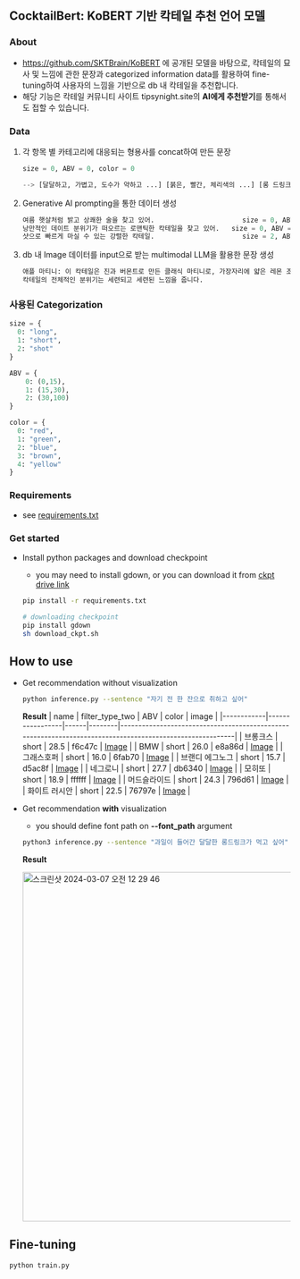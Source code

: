 ## CocktailBert: KoBERT 기반 칵테일 추천 언어 모델

### About

- https://github.com/SKTBrain/KoBERT 에 공개된 모델을 바탕으로, 칵테일의 묘사 및 느낌에 관한 문장과 categorized information data를 활용하여 fine-tuning하여 사용자의 느낌을 기반으로 db 내 칵테일을 추천합니다.
- 해당 기능은 칵테일 커뮤니티 사이트 tipsynight.site의 **AI에게 추천받기**를 통해서도 접할 수 있습니다.

### Data
1. 각 항목 별 카테고리에 대응되는 형용사를 concat하여 만든 문장

    ```python
    size = 0, ABV = 0, color = 0
    
    --> [달달하고, 가볍고, 도수가 약하고 ...] [붉은, 빨간, 체리색의 ...] [롱 드링크, 양 많은 칵테일]
    ```
    
2. Generative AI prompting을 통한 데이터 생성
    
    ```python
    여름 햇살처럼 밝고 상쾌한 술을 찾고 있어.	                  size = 0, ABV = 1, color = 4
    낭만적인 데이트 분위기가 떠오르는 로맨틱한 칵테일을 찾고 있어.   size = 0, ABV = 1, color = 0
    샷으로 빠르게 마실 수 있는 강렬한 칵테일.	                  size = 2, ABV = 2, color = 3
    ```
    
3. db 내 Image 데이터를 input으로 받는 multimodal LLM을 활용한 문장 생성
    
    ```python
    애플 마티니: 이 칵테일은 진과 버몬트로 만든 클래식 마티니로, 가장자리에 얇은 레몬 조각을 얹은 차가운 잔에 담겨 제공됩니다. 
    칵테일의 전체적인 분위기는 세련되고 세련된 느낌을 줍니다.
    ```

### 사용된 Categorization

  ```python
  size = {
    0: "long",
    1: "short",
    2: "shot"
  }

  ABV = {
      0: (0,15),
      1: (15,30),
      2: (30,100)
  }

  color = {
    0: "red",
    1: "green",
    2: "blue",
    3: "brown",
    4: "yellow"
  }
  ```

### Requirements

- see [requirements.txt](https://github.com/AlongwithKiman/cocktailbert/blob/main/requirements.txt)

### Get started

- Install python packages and download checkpoint

  - you may need to install gdown, or you can download it from [ckpt drive link](https://drive.google.com/file/d/1olPNiRHSs1qzyHxFb72cR4Sw8OX87dSW/view)

  ```sh
  pip install -r requirements.txt

  # downloading checkpoint
  pip install gdown
  sh download_ckpt.sh
  ```

## How to use

- Get recommendation without visualization

  ```sh
  python inference.py --sentence "자기 전 한 잔으로 취하고 싶어"

  ```

  **Result**
  | name | filter_type_two | ABV | color | image |
  |------------|-----------------|------|--------|----------------------------------------------------------------------------------------------------------|
  | 브롱크스 | short | 28.5 | f6c47c | [Image](https://qualla-image.s3.ap-northeast-2.amazonaws.com/brunch.jpg) |
  | BMW | short | 26.0 | e8a86d | [Image](https://qualla-image.s3.ap-northeast-2.amazonaws.com/bmw.jpg) |
  | 그래스호퍼 | short | 16.0 | 6fab70 | [Image](https://qualla-image.s3.ap-northeast-2.amazonaws.com/grasshopper.jpg) |
  | 브랜디 에그노그 | short | 15.7 | d5ac8f | [Image](https://qualla-image.s3.ap-northeast-2.amazonaws.com/brandy-eggnog.jpg) |
  | 네그로니 | short | 27.7 | db6340 | [Image](https://qualla-image.s3.ap-northeast-2.amazonaws.com/negroni.jpg) |
  | 모히또 | short | 18.9 | ffffff | [Image](https://qualla-image.s3.ap-northeast-2.amazonaws.com/mojito.jpg) |
  | 머드슬라이드 | short | 24.3 | 796d61 | [Image](https://qualla-image.s3.ap-northeast-2.amazonaws.com/mudslide.jpg) |
  | 화이트 러시안 | short | 22.5 | 76797e | [Image](https://qualla-image.s3.ap-northeast-2.amazonaws.com/white-russian.jpg) |

- Get recommendation **with** visualization

  - you should define font path on **--font_path** argument


  ```sh
  python3 inference.py --sentence "과일이 들어간 달달한 롱드링크가 먹고 싶어" --visualize --font_path "./fonts/NanumGothic.ttf"

  ```

  **Result**
  
  <img width="625" alt="스크린샷 2024-03-07 오전 12 29 46" src="https://github.com/AlongwithKiman/cocktailbert/assets/43671432/d21aa6f1-9b5a-464f-98eb-d3849f5ef31f">

## Fine-tuning

```sh
python train.py

```
